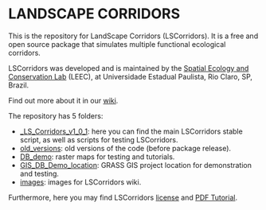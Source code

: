 # LANDSCAPE CORRIDORS

This is the repository for LandScape Corridors (LSCorridors). It is a free and open source package 
that simulates multiple functional ecological corridors.

LSCorridors was developed and is maintained by the [Spatial Ecology and Conservation Lab](http://leec.eco.br) (LEEC), at Universidade Estadual Paulista, Rio Claro, SP, Brazil.

Find out more about it in our [wiki](https://github.com/LEEClab/LS_CORRIDORS/wiki).

The repository has 5 folders:
- [_LS_Corridors_v1_0_1](https://github.com/LEEClab/LS_CORRIDORS/tree/master/_LS_Corridors_v1_0_1): here you can find the main LSCorridors stable script, as well as scripts for testing LSCorridors.
- [old_versions](https://github.com/LEEClab/LS_CORRIDORS/tree/master/old_versions): old versions of the code (before package release).
- [DB_demo](https://github.com/LEEClab/LS_CORRIDORS/tree/master/DB_demo): raster maps for testing and tutorials.
- [GIS_DB_Demo_location](https://github.com/LEEClab/LS_CORRIDORS/tree/master/GIS_DB_Demo_location): GRASS GIS project location for demonstration and testing.
- [images](https://github.com/LEEClab/LS_CORRIDORS/tree/master/images): images for LSCorridors wiki.

Furthermore, here you may find LSCorridors [license](https://github.com/LEEClab/LS_CORRIDORS/blob/master/LSCorridors_GNU_GPLv2_license.txt) and [PDF Tutorial](https://github.com/LEEClab/LS_CORRIDORS/blob/master/Tutorial_LSCorridors_v1_0_0_2016_06_d01.pdf).
